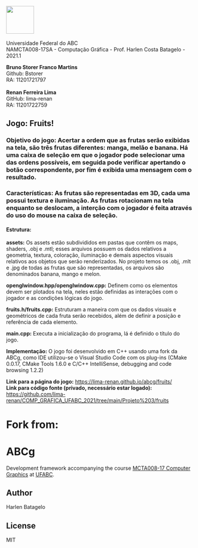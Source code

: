  <img src="https://upload.wikimedia.org/wikipedia/commons/e/ee/Ufabc_logo.png" width="75"/> <br /> <br /> Universidade Federal do ABC <br />
NAMCTA008-17SA - Computação Gráfica - Prof. Harlen Costa Batagelo - 2021.1



**Bruno Storer Franco Martins** <br /> Github: Bstorer <br /> RA: 11201721797 <br /> <br />
**Renan Ferreira Lima** <br /> GitHub: lima-renan	<br /> RA: 11201722759


## Jogo: Fruits! <br />
### Objetivo do jogo: Acertar a ordem que as frutas serão exibidas na tela, são  três frutas diferentes: manga, melão e banana. Há uma caixa de seleção em que o jogador pode selecionar uma das ordens possíveis, em seguida pode verificar apertando o botão correspondente, por fim é exibida uma mensagem com o resultado. <br />
### Características: As frutas são representadas em 3D, cada uma possui textura e iluminação. As frutas rotacionam na tela enquanto se deslocam, a interção com o jogador é feita através do uso do mouse na caixa de seleção. <br />


#### Estrutura: <br />
**assets:** Os assets estão subdivididos em pastas que contêm os maps, shaders, .obj e .mtl; esses arquivos possuem os dados relativos a geometria, textura, coloração, iluminação e demais aspectos visuais relativos aos objetos que serão renderizados. No projeto temos os .obj, .mlt e .jpg de todas as frutas que são representadas, os arquivos são denominados banana, mango e melon.

**openglwindow.hpp/openglwindow.cpp:** Definem como os elementos devem ser plotados na tela, neles estão definidas as interações com o jogador e as condições lógicas do jogo. 

**fruits.h/fruits.cpp:** Estruturam a maneira com que os dados visuais e geométricos de cada fruta serão recebidos, além de definir a posição e referência de cada elemento. 

**main.cpp:** Executa a inicialização do programa, lá é definido o título do jogo.

**Implementação:** O jogo foi desenvolvido em C++ usando uma fork da ABCg, como IDE utilizou-se o Visual Studio Code com os plug-ins (CMake 0.0.17, CMake Tools 1.6.0 e C/C++ IntelliSense, debugging and code browsing 1.2.2)

**Link para a página do jogo:** <https://lima-renan.github.io/abcg/fruits/> <br />
**Link para código fonte (privado, necessário estar logado):**  <https://github.com/lima-renan/COMP_GRAFICA_UFABC_2021/tree/main/Projeto%203/fruits>







# Fork from: <br />
# ABCg

Development framework accompanying the course [MCTA008-17 Computer Graphics](http://professor.ufabc.edu.br/~harlen.batagelo/cg/) at [UFABC](https://www.ufabc.edu.br/).

## Author

Harlen Batagelo

## License

MIT
